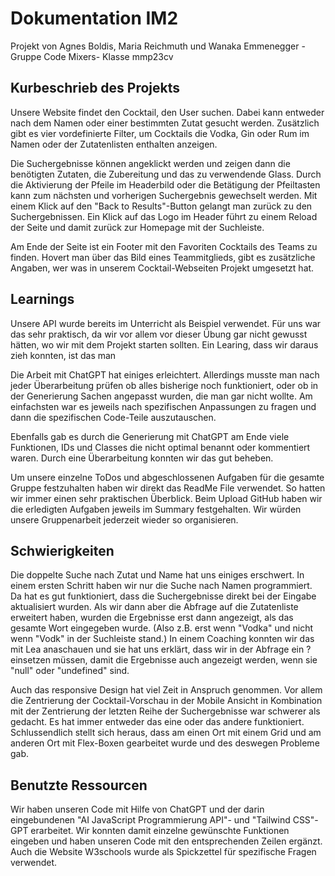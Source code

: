 # Dokumentation IM2
Projekt von Agnes Boldis, Maria Reichmuth und Wanaka Emmenegger - Gruppe Code Mixers- Klasse mmp23cv

## Kurbeschrieb des Projekts
Unsere Website findet den Cocktail, den User suchen. Dabei kann entweder nach dem Namen oder einer bestimmten Zutat gesucht werden. Zusätzlich gibt es vier vordefinierte Filter, um Cocktails die Vodka, Gin oder Rum im Namen oder der Zutatenlisten enthalten anzeigen.
 
Die Suchergebnisse können angeklickt werden und zeigen dann die benötigten Zutaten, die Zubereitung und das zu verwendende Glass. Durch die Aktivierung der Pfeile im Headerbild oder die Betätigung der Pfeiltasten kann zum nächsten und vorherigen Suchergebnis gewechselt werden. Mit einem Klick auf den "Back to Results"-Button gelangt man zurück zu den Suchergebnissen. Ein Klick auf das Logo im Header führt zu einem Reload der Seite und damit zurück zur Homepage mit der Suchleiste.
 
Am Ende der Seite ist ein Footer mit den Favoriten Cocktails des Teams zu finden. Hovert man über das Bild eines Teammitglieds, gibt es zusätzliche Angaben, wer was in unserem Cocktail-Webseiten Projekt umgesetzt hat.

## Learnings
Unsere API wurde bereits im Unterricht als Beispiel verwendet. Für uns war das sehr praktisch, da wir vor allem vor dieser Übung gar nicht gewusst hätten, wo wir mit dem Projekt starten sollten. Ein Learing, dass wir daraus zieh konnten, ist das man 

Die Arbeit mit ChatGPT hat einiges erleichtert. Allerdings musste man nach jeder Überarbeitung prüfen ob alles bisherige noch funktioniert, oder ob in der Generierung Sachen angepasst wurden, die man gar nicht wollte. Am einfachsten war es jeweils nach spezifischen Anpassungen zu fragen und dann die spezifischen Code-Teile auszutauschen.

Ebenfalls gab es durch die Generierung mit ChatGPT am Ende viele Funktionen, IDs und Classes die nicht optimal benannt oder kommentiert waren. Durch eine Überarbeitung konnten wir das gut beheben.

Um unsere einzelne ToDos und abgeschlossenen Aufgaben für die gesamte Gruppe festzuhalten haben wir direkt das ReadMe File verwendet. So hatten wir immer einen sehr praktischen Überblick. Beim Upload GitHub haben wir die erledigten Aufgaben jeweils im Summary festgehalten. Wir würden unsere Gruppenarbeit jederzeit wieder so organisieren.

## Schwierigkeiten
Die doppelte Suche nach Zutat und Name hat uns einiges erschwert. In einem ersten Schritt haben wir nur die Suche nach Namen programmiert. Da hat es gut funktioniert, dass die Suchergebnisse direkt bei der Eingabe aktualisiert wurden. Als wir dann aber die Abfrage auf die Zutatenliste erweitert haben, wurden die Ergebnisse erst dann angezeigt, als das gesamte Wort eingegeben wurde. (Also z.B. erst wenn "Vodka" und nicht wenn "Vodk" in der Suchleiste stand.) In einem Coaching konnten wir das mit Lea anaschauen und sie hat uns erklärt, dass wir in der Abfrage ein ? einsetzen müssen, damit die Ergebnisse auch angezeigt werden, wenn sie "null" oder "undefined" sind.

Auch das responsive Design hat viel Zeit in Anspruch genommen. Vor allem die Zentrierung der Cocktail-Vorschau in der Mobile Ansicht in Kombination mit der Zentrierung der letzten Reihe der Suchergebnisse war schwerer als gedacht. Es hat immer entweder das eine oder das andere funktioniert. Schlussendlich stellt sich heraus, dass am einen Ort mit einem Grid und am anderen Ort mit Flex-Boxen gearbeitet wurde und des deswegen Probleme gab.

## Benutzte Ressourcen
Wir haben unseren Code mit Hilfe von ChatGPT und der darin eingebundenen "AI JavaScript Programmierung API"- und "Tailwind CSS"-GPT erarbeitet. Wir konnten damit einzelne gewünschte Funktionen eingeben und haben unseren Code mit den entsprechenden Zeilen ergänzt. Auch die Website W3schools wurde als Spickzettel für spezifische Fragen verwendet.